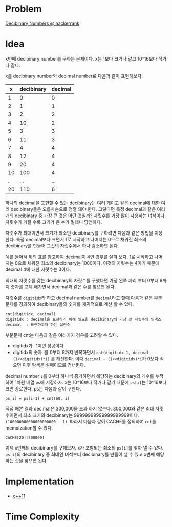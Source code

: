 # Problem

[Decibinary Numbers @ hackerrank](https://www.hackerrank.com/challenges/decibinary-numbers/problem)

# Idea

x번째 decibinary number를 구하는 문제이다.  x는 1보다 크거나 같고
10^16보다 작거나 같다. 

x를 decibinary number와 decimal number로
다음과 같이 표현해보자.

| x | decibinary | decimal  |
|---|------|---|
| 1 |    0 | 0 |
| 2 |    1 | 1 |
| 3 |    2 | 2 |
| 4 |   10 | 2 |
| 5 |    3 | 3 |
| 6 |   11 | 3 |
| 7 |    4 | 4 |
| 8 |   12 | 4 |
| 9 |   20 | 4 |
| 10 | 100 | 4 |
| .  | ... | ... |
| 20 | 110 | 6 |

하나의 decimal을 표현할 수 있는 decibinary는 여러 개이고 같은
decimal에 대한 여러 decibinary들은 오름차순으로 정렬 돼야
한다. 그렇다면 특정 decimal과 같은 여러 개의 decibinary 중 가장 큰
것은 어떤 것일까?  자릿수를 가장 많이 사용하는 녀석이다. 자릿수가 커질
수록 크기가 큰 수가 될테니 당연하다.

자릿수가 최대이면서 크기가 최소인 decibinary를 구하려면 다음과 같은
방법을 이용한다. 특정 decimal보다 크면서 1로 시작하고 나머지는 0으로
채워진 최소의 decibinary를 만들어 그것의 자릿수에서 하나 감소하면
된다.

예를 들어서 위의 표를 참고하여 decimal이 4인 경우를 살펴 보자.  1로
시작하고 나머지는 0으로 채워진 최소의 decibinary는 1000이다. 이것의
자릿수는 4이기 때문에 decimal 4에 대한 자릿수는 3이다.

최대의 자릿수를 갖는 decibinary의 자릿수를 구했다면 가장 왼쪽 자리
부터 0부터 9까지 숫자를 교체 해가면서 decimal과 같은 수를 찾으면 된다.


자릿수를 `digitidx`라 하고 decimal number를 `decimal`라고 할때 다음과
같은 부분 문제를 정의하여 decibinary들의 숫자를 재귀적으로 계산 할 수
있다.

```
cnt(digitidx, decimal)
digitidx : decimal을 표현하기 위해 필요한 decibinary의 가장 큰 자릿수의 인덱스
decimal  : 표현하고자 하는 십진수
```

부분문제 cnt는 다음과 같은 여러가지 경우를 고려할 수 있다.

* digitidx가 -1이면 성공이다.
* digitidx의 숫자 i를 0부터 9까지 반복하면서 `cnt(digitidx-1,
  decimal - (1<<digitidx)*i)` 를 계산한다. 이때 `decimal - (1<<digitidx)*i`가
  0보다 작으면 이후 탐색은 실패이므로 건너뛴다.

decimal number `i`를 0부터 하나씩 증가하면서 해당하는 decibinary의
개수를 누적 하여 1차원 배열 `ps`에 저장하자. x는 10^16보다 작거나 같기
때문에 `ps[i]`는 10^16보다 크면 종료한다. ps는 다음과 같이 구한다.

```
ps[i] = ps[i-1] + cnt(60, i)
```

직접 해본 결과 decimal은 300,000을 초과 하지 않는다. 300,000와 같은
최대 자릿수이면서 최소 크기의 decibinary는
99999999999999999999이다. `(100000000000000000000 - 1)`. 따라서 다음과
같이 CACHE를 정의하여 `cnt`를 memoization할 수 있다.

```
CACHE[20][300000]
```

이제 x번째의 decibinary를 구해보자.  x가 포함되는 최소의 `ps[i]`를
찾아 낼 수 있다. `ps[i]`의 decibinary 중 최대인 녀석부터 decibinary를
만들어 낼 수 있고 x번째 해당하는 것을 찾으면 된다.

# Implementation

* [c++11](a.cpp)

# Time Complexity
